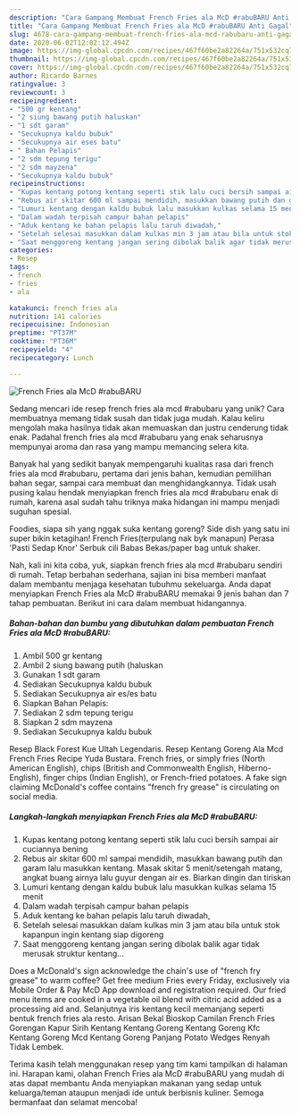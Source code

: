 ```yaml
---
description: "Cara Gampang Membuat French Fries ala McD #rabuBARU Anti Gagal"
title: "Cara Gampang Membuat French Fries ala McD #rabuBARU Anti Gagal"
slug: 4678-cara-gampang-membuat-french-fries-ala-mcd-rabubaru-anti-gagal
date: 2020-06-02T12:02:12.494Z
image: https://img-global.cpcdn.com/recipes/467f60be2a82264a/751x532cq70/french-fries-ala-mcd-rabubaru-foto-resep-utama.jpg
thumbnail: https://img-global.cpcdn.com/recipes/467f60be2a82264a/751x532cq70/french-fries-ala-mcd-rabubaru-foto-resep-utama.jpg
cover: https://img-global.cpcdn.com/recipes/467f60be2a82264a/751x532cq70/french-fries-ala-mcd-rabubaru-foto-resep-utama.jpg
author: Ricardo Barnes
ratingvalue: 3
reviewcount: 3
recipeingredient:
- "500 gr kentang"
- "2 siung bawang putih haluskan"
- "1 sdt garam"
- "Secukupnya kaldu bubuk"
- "Secukupnya air eses batu"
- " Bahan Pelapis"
- "2 sdm tepung terigu"
- "2 sdm mayzena"
- "Secukupnya kaldu bubuk"
recipeinstructions:
- "Kupas kentang potong kentang seperti stik lalu cuci bersih sampai air cuciannya bening"
- "Rebus air skitar 600 ml sampai mendidih, masukkan bawang putih dan garam lalu masukkan kentang. Masak skitar 5 menit/setengah matang, angkat buang airnya lalu guyur dengan air es. Biarkan dingin dan tiriskan"
- "Lumuri kentang dengan kaldu bubuk lalu masukkan kulkas selama 15 menit"
- "Dalam wadah terpisah campur bahan pelapis"
- "Aduk kentang ke bahan pelapis lalu taruh diwadah,"
- "Setelah selesai masukkan dalam kulkas min 3 jam atau bila untuk stok kapanpun ingin kentang siap digoreng"
- "Saat menggoreng kentang jangan sering dibolak balik agar tidak merusak struktur kentang..."
categories:
- Resep
tags:
- french
- fries
- ala

katakunci: french fries ala 
nutrition: 141 calories
recipecuisine: Indonesian
preptime: "PT37M"
cooktime: "PT36M"
recipeyield: "4"
recipecategory: Lunch

---
```



![French Fries ala McD #rabuBARU](https://img-global.cpcdn.com/recipes/467f60be2a82264a/751x532cq70/french-fries-ala-mcd-rabubaru-foto-resep-utama.jpg)

Sedang mencari ide resep french fries ala mcd #rabubaru yang unik? Cara membuatnya memang tidak susah dan tidak juga mudah. Kalau keliru mengolah maka hasilnya tidak akan memuaskan dan justru cenderung tidak enak. Padahal french fries ala mcd #rabubaru yang enak seharusnya mempunyai aroma dan rasa yang mampu memancing selera kita.

Banyak hal yang sedikit banyak mempengaruhi kualitas rasa dari french fries ala mcd #rabubaru, pertama dari jenis bahan, kemudian pemilihan bahan segar, sampai cara membuat dan menghidangkannya. Tidak usah pusing kalau hendak menyiapkan french fries ala mcd #rabubaru enak di rumah, karena asal sudah tahu triknya maka hidangan ini mampu menjadi suguhan spesial.

Foodies, siapa sih yang nggak suka kentang goreng? Side dish yang satu ini super bikin ketagihan! French Fries(terpulang nak byk manapun) Perasa &#39;Pasti Sedap Knor&#39; Serbuk cili Babas Bekas/paper bag untuk shaker.


Nah, kali ini kita coba, yuk, siapkan french fries ala mcd #rabubaru sendiri di rumah. Tetap berbahan sederhana, sajian ini bisa memberi manfaat dalam membantu menjaga kesehatan tubuhmu sekeluarga. Anda dapat menyiapkan French Fries ala McD #rabuBARU memakai 9 jenis bahan dan 7 tahap pembuatan. Berikut ini cara dalam membuat hidangannya.

<!--inarticleads1-->

##### Bahan-bahan dan bumbu yang dibutuhkan dalam pembuatan French Fries ala McD #rabuBARU:

1. Ambil 500 gr kentang
1. Ambil 2 siung bawang putih (haluskan
1. Gunakan 1 sdt garam
1. Sediakan Secukupnya kaldu bubuk
1. Sediakan Secukupnya air es/es batu
1. Siapkan  Bahan Pelapis:
1. Sediakan 2 sdm tepung terigu
1. Siapkan 2 sdm mayzena
1. Sediakan Secukupnya kaldu bubuk


Resep Black Forest Kue Ultah Legendaris. Resep Kentang Goreng Ala Mcd French Fries Recipe Yuda Bustara. French fries, or simply fries (North American English), chips (British and Commonwealth English, Hiberno-English), finger chips (Indian English), or French-fried potatoes. A fake sign claiming McDonald&#39;s coffee contains &#34;french fry grease&#34; is circulating on social media. 

<!--inarticleads2-->

##### Langkah-langkah menyiapkan French Fries ala McD #rabuBARU:

1. Kupas kentang potong kentang seperti stik lalu cuci bersih sampai air cuciannya bening
1. Rebus air skitar 600 ml sampai mendidih, masukkan bawang putih dan garam lalu masukkan kentang. Masak skitar 5 menit/setengah matang, angkat buang airnya lalu guyur dengan air es. Biarkan dingin dan tiriskan
1. Lumuri kentang dengan kaldu bubuk lalu masukkan kulkas selama 15 menit
1. Dalam wadah terpisah campur bahan pelapis
1. Aduk kentang ke bahan pelapis lalu taruh diwadah,
1. Setelah selesai masukkan dalam kulkas min 3 jam atau bila untuk stok kapanpun ingin kentang siap digoreng
1. Saat menggoreng kentang jangan sering dibolak balik agar tidak merusak struktur kentang...


Does a McDonald&#39;s sign acknowledge the chain&#39;s use of &#34;french fry grease&#34; to warm coffee? Get free medium Fries every Friday, exclusively via Mobile Order &amp; Pay McD App download and registration required. Our fried menu items are cooked in a vegetable oil blend with citric acid added as a processing aid and. Selanjutnya iris kentang kecil memanjang seperti bentuk french fries ala resto. Arisan Bekal Bioskop Camilan French Fries Gorengan Kapur Sirih Kentang Kentang Goreng Kentang Goreng Kfc Kentang Goreng Mcd Kentang Goreng Panjang Potato Wedges Renyah Tidak Lembek. 

Terima kasih telah menggunakan resep yang tim kami tampilkan di halaman ini. Harapan kami, olahan French Fries ala McD #rabuBARU yang mudah di atas dapat membantu Anda menyiapkan makanan yang sedap untuk keluarga/teman ataupun menjadi ide untuk berbisnis kuliner. Semoga bermanfaat dan selamat mencoba!
